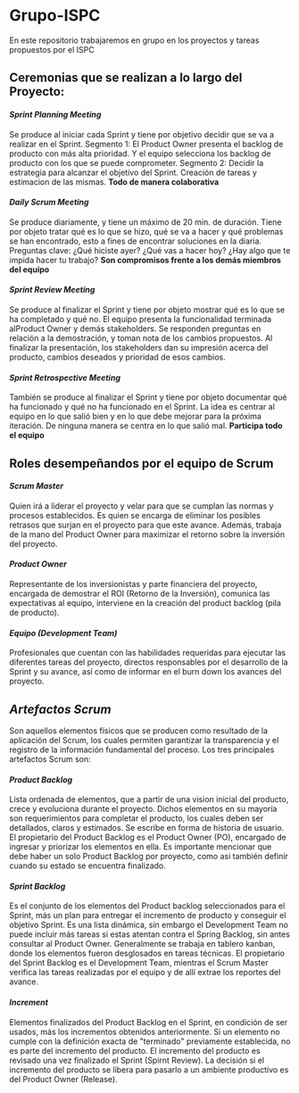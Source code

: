 # Grupo-ISPC
En este repositorio trabajaremos en grupo en los proyectos y tareas propuestos por el ISPC

## Ceremonias que se realizan a lo largo del Proyecto:

#### *Sprint Planning Meeting*
Se produce al iniciar cada Sprint y tiene por objetivo decidir que se va a realizar en el Sprint.
Segmento 1: El Product Owner presenta el backlog de producto con más alta prioridad.
Y el equipo selecciona los backlog de producto con los que se puede comprometer.
Segmento 2: Decidir la estrategia para alcanzar el objetivo del Sprint. Creación de tareas y estimacion de las mismas.
**Todo de manera colaborativa**

#### *Daily Scrum Meeting*
Se produce diariamente, y tiene un máximo de 20 min. de duración. Tiene por objeto tratar qué es lo que se hizo, 
qué se va a hacer y qué problemas se han encontrado, esto a fines de encontrar soluciones en la diaria.
Preguntas clave: ¿Qué hiciste ayer? ¿Qué vas a hacer hoy? ¿Hay algo que te impida hacer tu trabajo?
**Son compromisos frente a los demás miembros del equipo**

#### *Sprint Review Meeting*
Se produce al finalizar el Sprint y tiene por objeto mostrar qué es lo que se ha completado y qué no. 
El equipo presenta la funcionalidad terminada alProduct Owner y demás stakeholders. Se responden preguntas 
en relación a la demostración, y toman nota de los cambios propuestos. Al finalizar la presentación, los
stakeholders dan su impresión acerca del producto, cambios deseados y prioridad de esos cambios.

#### *Sprint Retrospective Meeting*
También se produce al finalizar el Sprint y tiene por objeto documentar qué ha funcionado y qué no ha funcionado
en el Sprint. La idea es centrar al equipo en lo que salió bien y en lo que debe mejorar para la próxima iteración. 
De ninguna manera se centra en lo que salió mal.
**Participa todo el equipo**

## Roles desempeñandos por el equipo de Scrum 

#### *Scrum Master*

Quien irá a liderar el proyecto y velar para que se cumplan las normas y procesos establecidos. 
Es quien se encarga de eliminar los posibles retrasos que surjan en el proyecto para que este avance. 
Además, trabaja de la mano del Product Owner para maximizar el retorno sobre la inversión del proyecto.

#### *Product Owner*

Representante de los inversionistas y parte financiera del proyecto, encargada de demostrar el ROI (Retorno de la Inversión),
comunica las expectativas al equipo, interviene en la creación del product backlog (pila de producto).

#### *Equipo (Development Team)*

Profesionales que cuentan con las habilidades requeridas para ejecutar las diferentes tareas del proyecto, 
directos responsables por el desarrollo de la Sprint y su avance, así como de informar en el burn down los avances del proyecto.

## *Artefactos Scrum*

Son aquellos elementos físicos que se producen como resultado de la aplicación del Scrum, los cuales permiten garantizar la transparencia y el registro de la información fundamental del proceso.
Los tres principales artefactos Scrum son:

#### *Product Backlog*

Lista ordenada de elementos, que a partir de una vision inicial del producto, crece y evoluciona durante el proyecto.
Dichos elementos en su mayoría son requerimientos para completar el producto, los cuales deben ser detallados, claros y estimados.
Se escribe en forma de historia de usuario.
El propietario del Product Backlog es el Product Owner (PO), encargado de ingresar y priorizar los elementos en ella.
Es importante mencionar que debe haber un solo Product Backlog por proyecto, como asi también definir cuando su estado se encuentra finalizado.

#### *Sprint Backlog*

Es el conjunto de los elementos del Product backlog seleccionados para el Sprint, más un plan para entregar el incremento de producto y conseguir el objetivo Sprint.
Es una lista dinámica, sin embargo el Development Team no puede incluir más tareas si estas atentan contra el Spring Backlog, sin antes consultar al Product Owner.
Generalmente se trabaja en tablero kanban, donde los elementos fueron desglosados en tareas técnicas.
El propietario del Sprint Backlog es el Development Team, mientras el Scrum Master verifica las tareas realizadas por el equipo y de allí extrae los reportes del avance. 

#### *Increment*

Elementos finalizados del Product Backlog en el Sprint, en condición de ser usados, más los incrementos obtenidos anteriormente.
Si un elemento no cumple con la definición exacta de "terminado" previamente establecida, no es parte del incremento del producto.
El incremento del producto es revisado una vez finalizado el Sprint (Spirnt Review).
La decisión si el incremento del producto se libera para pasarlo a un ambiente productivo es del Product Owner (Release).

